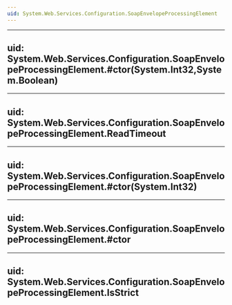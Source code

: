 ```yaml
---
uid: System.Web.Services.Configuration.SoapEnvelopeProcessingElement
---
```


---
uid: System.Web.Services.Configuration.SoapEnvelopeProcessingElement.#ctor(System.Int32,System.Boolean)
---

---
uid: System.Web.Services.Configuration.SoapEnvelopeProcessingElement.ReadTimeout
---

---
uid: System.Web.Services.Configuration.SoapEnvelopeProcessingElement.#ctor(System.Int32)
---

---
uid: System.Web.Services.Configuration.SoapEnvelopeProcessingElement.#ctor
---

---
uid: System.Web.Services.Configuration.SoapEnvelopeProcessingElement.IsStrict
---
